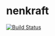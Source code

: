 # nenkraft

[![Build Status](https://travis-ci.org/Nuuf/nenkraft.svg?branch=master)](https://travis-ci.org/Nuuf/nenkraft)